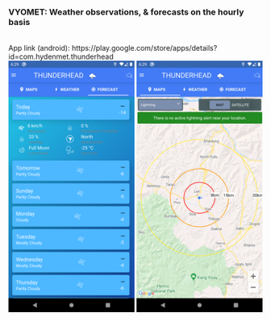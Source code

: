 ### VYOMET: Weather observations, & forecasts on the hourly basis

<br>
App link (android): https://play.google.com/store/apps/details?id=com.hydenmet.thunderhead
<br>

<div>
   <div>
    <img src="https://github.com/MhtChawla/glimpse-of-mywork/blob/main/Vyomet/1.png" width="250" />
    <img src="https://github.com/MhtChawla/glimpse-of-mywork/blob/main/Vyomet/2.png" width="250" />
  </div>
</div>
